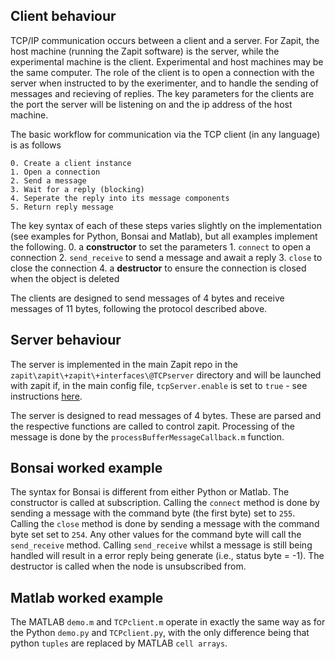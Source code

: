 ## Client behaviour

TCP/IP communication occurs between a client and a server.  For Zapit, the host machine (running the Zapit software) is the server, while the experimental machine is the client.  Experimental and host machines may be the same computer.  The role of the client is to open a connection with the server when instructed to by the exerimenter, and to handle the sending of messages and recieving of replies.  The key parameters for the clients are the port the server will be listening on and the ip address of the host machine.

The basic workflow for communication via the TCP client (in any language) is as follows

    0. Create a client instance
    1. Open a connection 
    2. Send a message
    3. Wait for a reply (blocking)
    4. Seperate the reply into its message components
    5. Return reply message

The key syntax of each of these steps varies slightly on the implementation (see examples for Python, Bonsai and Matlab), but all examples implement the following.
    0. a **constructor** to set the parameters
    1. `connect` to open a connection
    2. `send_receive` to send a message and await a reply
    3. `close` to close the connection
    4. a **destructor** to ensure the connection is closed when the object is deleted

The clients are designed to send messages of 4 bytes and receive messages of 11 bytes, following the protocol described above.

## Server behaviour

The server is implemented in the main Zapit repo in the `zapit\zapit\+zapit\+interfaces\@TCPserver` directory and will be launched with zapit if, in the main config file, `tcpServer.enable` is set to `true` - see instructions [here](https://zapit.gitbook.io/user-guide/developer-notes/tcp-ip).  

The server is designed to read messages of 4 bytes.  These are parsed and the respective functions are called to control zapit.  Processing of the message is done by the `processBufferMessageCallback.m` function.

## Bonsai worked example
The syntax for Bonsai is different from either Python or Matlab.  The constructor is called at subscription.  Calling the `connect` method is done by sending a message with the command byte (the first byte) set to `255`.  Calling the `close` method is done by sending a message with the command byte set set to `254`.  Any other values for the command byte will call the `send_receive` method.  Calling `send_receive` whilst a message is still being handled will result in a error reply being generate (i.e., status byte = -1).  The destructor is called when the node is unsubscribed from.

## Matlab worked example
The MATLAB `demo.m` and `TCPclient.m` operate in exactly the same way as for the Python `demo.py` and `TCPclient.py`, with the only difference being that python `tuples` are replaced by MATLAB `cell arrays`.